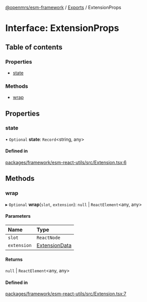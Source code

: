 [@openmrs/esm-framework](../API.md) / [Exports](../modules.md) / ExtensionProps

# Interface: ExtensionProps

## Table of contents

### Properties

- [state](extensionprops.md#state)

### Methods

- [wrap](extensionprops.md#wrap)

## Properties

### state

• `Optional` **state**: `Record`<string, any\>

#### Defined in

[packages/framework/esm-react-utils/src/Extension.tsx:6](https://github.com/openmrs/openmrs-esm-core/blob/master/packages/framework/esm-react-utils/src/Extension.tsx#L6)

## Methods

### wrap

▸ `Optional` **wrap**(`slot`, `extension`): ``null`` \| `ReactElement`<any, any\>

#### Parameters

| Name | Type |
| :------ | :------ |
| `slot` | `ReactNode` |
| `extension` | [ExtensionData](extensiondata.md) |

#### Returns

``null`` \| `ReactElement`<any, any\>

#### Defined in

[packages/framework/esm-react-utils/src/Extension.tsx:7](https://github.com/openmrs/openmrs-esm-core/blob/master/packages/framework/esm-react-utils/src/Extension.tsx#L7)

